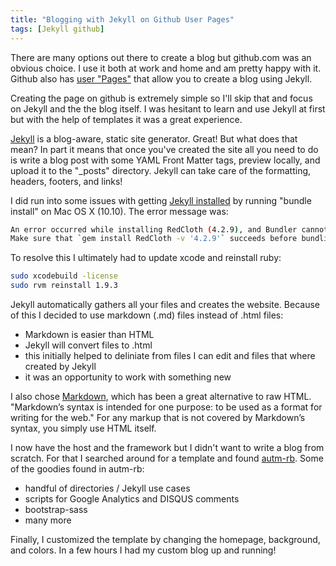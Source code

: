 ```yaml
---
title: "Blogging with Jekyll on Github User Pages"
tags: [Jekyll github]
---
```



There are many options out there to create a blog but github.com was an obvious choice.  I use it both at work and home and am pretty happy with it. Github also has [user "Pages"](https://pages.github.com/) that allow you to create a blog using Jekyll.

Creating the page on github is extremely simple so I'll skip that and focus on Jekyll and the the blog itself. I was hesitant to learn and use Jekyll at first but with the help of templates it was a great experience. 

[Jekyll](http://jekyllrb.com/) is a blog-aware, static site generator.  Great! But what does that mean?  In part it means that once you've created the site all you need to do is write a blog post with some YAML Front Matter tags, preview locally, and upload it to the "_posts" directory. Jekyll can take care of the formatting, headers, footers, and links!

I did run into some issues with getting [Jekyll installed](https://help.github.com/articles/using-jekyll-with-pages) by running "bundle install" on Mac OS X (10.10).  The error message was:

~~~bash
An error occurred while installing RedCloth (4.2.9), and Bundler cannot continue.
Make sure that `gem install RedCloth -v '4.2.9'` succeeds before bundling.
~~~


To resolve this I ultimately had to update xcode and reinstall ruby:

~~~bash
sudo xcodebuild -license
sudo rvm reinstall 1.9.3
~~~


Jekyll automatically gathers all your files and creates the website.  Because of this I decided to use markdown (.md) files instead of .html files:

  * Markdown is easier than HTML
  * Jekyll will convert files to .html
  * this initially helped to deliniate from files I can edit and files that where created by Jekyll
  * it was an opportunity to work with something new


I also chose [Markdown](http://daringfireball.net/projects/markdown/syntax), which has been a great alternative to raw HTML. "Markdown’s syntax is intended for one purpose: to be used as a format for writing for the web." For any markup that is not covered by Markdown’s syntax, you simply use HTML itself.

I now have the host and the framework but I didn't want to write a blog from scratch. For that I searched around for a template and found [autm-rb](https://github.com/railsr/autm-rb).  Some of the goodies found in autm-rb:

  * handful of directories / Jekyll use cases
  * scripts for Google Analytics and DISQUS comments
  * bootstrap-sass
  * many more 


Finally, I customized the template by changing the homepage, background, and colors. In a few hours I had my custom blog up and running!
